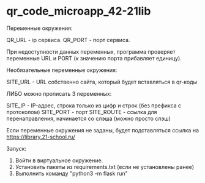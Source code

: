 # qr_code_microapp_42-21lib

Переменные окружения:

QR_URL - ip сервиса.
QR_PORT - порт сервиса.

При недоступности данных переменных, программа проверяет переменные URL и PORT (к значению порта прибавляет единицу).


Необязательные переменные окружения:

SITE_URL - URL собственно сайта, который будет вставляться в qr-коды

ЛИБО можно прописать 3 переменных:

SITE_IP - IP-адрес, строка только из цифр и строк (без префикса с протоколом)
SITE_PORT - порт
SITE_ROUTE - ссылка для перенаправления, начинается со слэша (можно просто слэш)

Если переменные окружения не заданы, будет подставляться ссылка на https://library.21-school.ru/


Запуск:

1. Войти в виртуальное окружение.
2. Установить пакеты из requirements.txt (если не установлены ранее)
3. Выполнить команду "python3 -m flask run"
